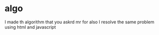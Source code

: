 # algo

I made th algorithm that you askrd mr for
also I resolve the same problem using html and javascript
